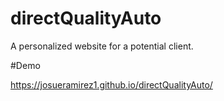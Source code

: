 # directQualityAuto
A personalized website for a potential client.

#Demo

https://josueramirez1.github.io/directQualityAuto/
